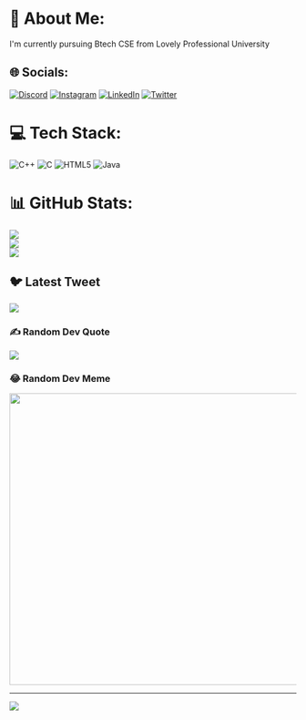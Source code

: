 # 💫 About Me:
I'm currently pursuing Btech CSE from Lovely Professional University<br>


## 🌐 Socials:
[![Discord](https://img.shields.io/badge/Discord-%237289DA.svg?logo=discord&logoColor=white)](https://discord.gg/MOONKNIGHT#3805) [![Instagram](https://img.shields.io/badge/Instagram-%23E4405F.svg?logo=Instagram&logoColor=white)](https://instagram.com/light__rayz) [![LinkedIn](https://img.shields.io/badge/LinkedIn-%230077B5.svg?logo=linkedin&logoColor=white)](https://linkedin.com/in/https://www.linkedin.com/in/prakash-ray-a1b915230/) [![Twitter](https://img.shields.io/badge/Twitter-%231DA1F2.svg?logo=Twitter&logoColor=white)](https://twitter.com/Light__Rayz) 

# 💻 Tech Stack:
![C++](https://img.shields.io/badge/c++-%2300599C.svg?style=for-the-badge&logo=c%2B%2B&logoColor=white) ![C](https://img.shields.io/badge/c-%2300599C.svg?style=for-the-badge&logo=c&logoColor=white) ![HTML5](https://img.shields.io/badge/html5-%23E34F26.svg?style=for-the-badge&logo=html5&logoColor=white) ![Java](https://img.shields.io/badge/java-%23ED8B00.svg?style=for-the-badge&logo=java&logoColor=white)
# 📊 GitHub Stats:
![](https://github-readme-stats.vercel.app/api?username=Light-Rayy&theme=dark&hide_border=false&include_all_commits=true&count_private=true)<br/>
![](https://github-readme-streak-stats.herokuapp.com/?user=Light-Rayy&theme=dark&hide_border=false)<br/>
![](https://github-readme-stats.vercel.app/api/top-langs/?username=Light-Rayy&theme=dark&hide_border=false&include_all_commits=true&count_private=true&layout=compact)

## 🐦 Latest Tweet
[![](https://gtce.itsvg.in/api?username=Light__Rayz)](https://github.com/VishwaGauravIn/github-twitter-card-embed)

### ✍️ Random Dev Quote
![](https://quotes-github-readme.vercel.app/api?type=horizontal&theme=radical)

### 😂 Random Dev Meme
<img src="https://rm.up.railway.app/" width="512px"/>

---
[![](https://visitcount.itsvg.in/api?id=Light-Rayy&icon=0&color=0)](https://visitcount.itsvg.in)

<!-- Proudly created with GPRM ( https://gprm.itsvg.in ) -->
